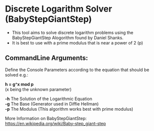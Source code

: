 # Discrete Logarithm Solver (BabyStepGiantStep)
* This tool aims to solve discrete logarithm problems using the BabyStepGiantStep Alogorithm found by Daniel Shanks.
* It is best to use with a prime modulus that is near a power of 2 (p)

## CommandLine Arguments:
Define the Console Parameters according to the equation that should be solved e.g.:  

  __h = g^x mod p__  
  (x being the unknown parameter)    
  
  **-h** The Solution of the Logarithmic Equation   
  **-g** The Base (Generator used in Diffie Hellman)  
  **-p** The Modulus (This algorithm works best with prime modulus)  
    
  More Information on BabyStepGiantStep:  
  https://en.wikipedia.org/wiki/Baby-step_giant-step
